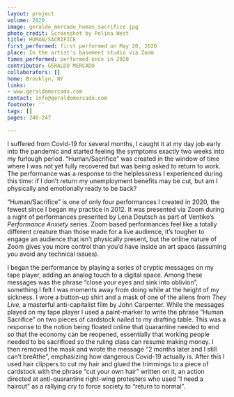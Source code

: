 ```yaml
---
layout: project
volume: 2020
image: geraldo_mercado_human_sacrifice.jpg
photo_credit: Screenshot by Polina West
title: HUMAN/SACRIFICE
first_performed: first performed on May 20, 2020
place: In the artist's basement studio via Zoom
times_performed: performed once in 2020
contributor: GERALDO MERCADO
collaborators: []
home: Brooklyn, NY
links:
- www.geraldomercado.com
contact: info@geraldomercado.com
footnote: ''
tags: []
pages: 246-247

---
```


I suffered from Covid-19 for several months, I caught it at my day job early into the pandemic and started feeling the symptoms exactly two weeks into my furlough period. “Human/Sacrifice” was created in the window of time where I was not yet fully recovered but was being asked to return to work. The performance was a response to the helplessness I experienced during this time: if I don’t return my unemployment benefits may be cut, but am I physically and emotionally ready to be back?

“Human/Sacrifice” is one of only four performances I created in 2020, the fewest since I began my practice in 2012. It was presented via Zoom during a night of performances presented by Lena Deutsch as part of Ventiko’s *Performance Anxiety* series. Zoom based performances feel like a totally different creature than those made for a live audience, it’s tougher to engage an audience that isn’t physically present, but the online nature of Zoom gives you more control than you’d have inside an art space (assuming you avoid any technical issues).

I began the performance by playing a series of cryptic messages on my tape player, adding an analog touch to a digital space. Among these messages was the phrase “close your eyes and sink into oblivion”, something I felt I was moments away from doing while at the height of my sickness. I wore a button-up shirt and a mask of one of the aliens from *They Live*, a masterful anti-capitalist film by John Carpenter. While the messages played on my tape player I used a paint-marker to write the phrase “Human Sacrifice” on two pieces of cardstock nailed to my drafting table. This was a response to the notion being floated online that quarantine needed to end so that the economy can be reopened, essentially that working people needed to be sacrificed so the ruling class can resume making money. I then removed the mask and wrote the message “2 months later and I still can’t breAthe”, emphasizing how dangerous Covid-19 actually is. After this I used hair clippers to cut my hair and glued the trimmings to a piece of cardstock with the phrase “cut your own hair” written on it, an action directed at anti-quarantine right-wing protesters who used “I need a haircut” as a rallying cry to force society to “return to normal”.
